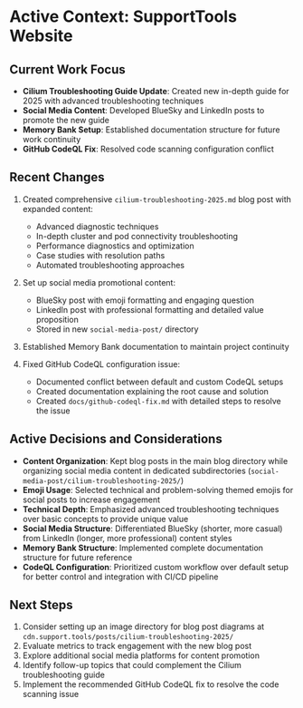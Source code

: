 # Active Context: SupportTools Website

## Current Work Focus
- **Cilium Troubleshooting Guide Update**: Created new in-depth guide for 2025 with advanced troubleshooting techniques
- **Social Media Content**: Developed BlueSky and LinkedIn posts to promote the new guide
- **Memory Bank Setup**: Established documentation structure for future work continuity
- **GitHub CodeQL Fix**: Resolved code scanning configuration conflict

## Recent Changes
1. Created comprehensive `cilium-troubleshooting-2025.md` blog post with expanded content:
   - Advanced diagnostic techniques
   - In-depth cluster and pod connectivity troubleshooting
   - Performance diagnostics and optimization
   - Case studies with resolution paths
   - Automated troubleshooting approaches

2. Set up social media promotional content:
   - BlueSky post with emoji formatting and engaging question
   - LinkedIn post with professional formatting and detailed value proposition
   - Stored in new `social-media-post/` directory

3. Established Memory Bank documentation to maintain project continuity

4. Fixed GitHub CodeQL configuration issue:
   - Documented conflict between default and custom CodeQL setups
   - Created documentation explaining the root cause and solution
   - Created `docs/github-codeql-fix.md` with detailed steps to resolve the issue

## Active Decisions and Considerations
- **Content Organization**: Kept blog posts in the main blog directory while organizing social media content in dedicated subdirectories (`social-media-post/cilium-troubleshooting-2025/`)
- **Emoji Usage**: Selected technical and problem-solving themed emojis for social posts to increase engagement
- **Technical Depth**: Emphasized advanced troubleshooting techniques over basic concepts to provide unique value
- **Social Media Structure**: Differentiated BlueSky (shorter, more casual) from LinkedIn (longer, more professional) content styles
- **Memory Bank Structure**: Implemented complete documentation structure for future reference
- **CodeQL Configuration**: Prioritized custom workflow over default setup for better control and integration with CI/CD pipeline

## Next Steps
1. Consider setting up an image directory for blog post diagrams at `cdn.support.tools/posts/cilium-troubleshooting-2025/`
2. Evaluate metrics to track engagement with the new blog post
3. Explore additional social media platforms for content promotion
4. Identify follow-up topics that could complement the Cilium troubleshooting guide
5. Implement the recommended GitHub CodeQL fix to resolve the code scanning issue
